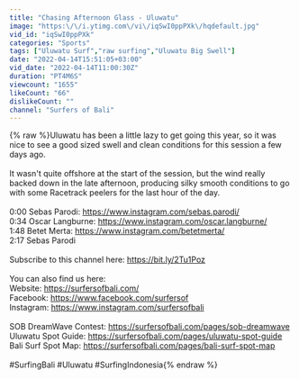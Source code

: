 ```yaml
---
title: "Chasing Afternoon Glass - Uluwatu"
image: "https:\/\/i.ytimg.com\/vi\/iqSwI0ppPXk\/hqdefault.jpg"
vid_id: "iqSwI0ppPXk"
categories: "Sports"
tags: ["Uluwatu Surf","raw surfing","Uluwatu Big Swell"]
date: "2022-04-14T15:51:05+03:00"
vid_date: "2022-04-14T11:00:30Z"
duration: "PT4M6S"
viewcount: "1655"
likeCount: "66"
dislikeCount: ""
channel: "Surfers of Bali"
---
```

{% raw %}Uluwatu has been a little lazy to get going this year, so it was nice to see a good sized swell and clean conditions for this session a few days ago.<br /><br />It wasn't quite offshore at the start of the session, but the wind really backed down in the late afternoon, producing silky smooth conditions to go with some Racetrack peelers for the last hour of the day.<br /><br />0:00 Sebas Parodi: <a rel="nofollow" target="blank" href="https://www.instagram.com/sebas.parodi/">https://www.instagram.com/sebas.parodi/</a><br />0:34 Oscar Langburne: <a rel="nofollow" target="blank" href="https://www.instagram.com/oscar.langburne/">https://www.instagram.com/oscar.langburne/</a><br />1:48 Betet Merta: <a rel="nofollow" target="blank" href="https://www.instagram.com/betetmerta/">https://www.instagram.com/betetmerta/</a><br />2:17 Sebas Parodi<br /><br />Subscribe to this channel here: <a rel="nofollow" target="blank" href="https://bit.ly/2Tu1Poz">https://bit.ly/2Tu1Poz</a><br /><br />You can also find us here:<br />Website: <a rel="nofollow" target="blank" href="https://surfersofbali.com/">https://surfersofbali.com/</a><br />Facebook: <a rel="nofollow" target="blank" href="https://www.facebook.com/surfersof">https://www.facebook.com/surfersof</a><br />Instagram: <a rel="nofollow" target="blank" href="https://www.instagram.com/surfersofbali">https://www.instagram.com/surfersofbali</a><br /><br />SOB DreamWave Contest: <a rel="nofollow" target="blank" href="https://surfersofbali.com/pages/sob-dreamwave">https://surfersofbali.com/pages/sob-dreamwave</a> <br />Uluwatu Spot Guide: <a rel="nofollow" target="blank" href="https://surfersofbali.com/pages/uluwatu-spot-guide">https://surfersofbali.com/pages/uluwatu-spot-guide</a><br />Bali Surf Spot Map: <a rel="nofollow" target="blank" href="https://surfersofbali.com/pages/bali-surf-spot-map">https://surfersofbali.com/pages/bali-surf-spot-map</a><br /><br />#SurfingBali #Uluwatu #SurfingIndonesia{% endraw %}
